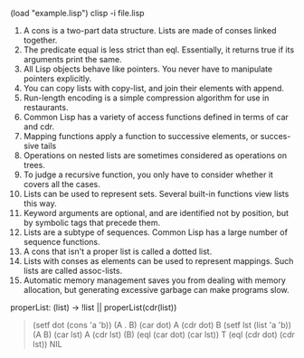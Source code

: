 (load "example.lisp")
clisp -i file.lisp
1.  A cons is a two-part data structure. Lists are made of conses linked together.
2.  The predicate equal is less strict than eql. Essentially, it returns true if its arguments print the same.
3.  All Lisp objects behave like pointers. You never have to manipulate pointers explicitly.
4.  You can copy lists with copy-list, and join their elements with append.
5.  Run-length encoding is a simple compression algorithm for use in restaurants.
6.  Common Lisp has a variety of access functions defined in terms of car and cdr.
7.  Mapping functions apply a function to successive elements, or succes- sive tails
8.  Operations on nested lists are sometimes considered as operations on trees.
9.  To judge a recursive function, you only have to consider whether it covers all the cases.
10. Lists can be used to represent sets. Several built-in functions view lists this way.
11. Keyword arguments are optional, and are identified not by position, but by symbolic tags that precede them.
12. Lists are a subtype of sequences. Common Lisp has a large number of sequence functions.
13. A cons that isn't a proper list is called a dotted list.
14. Lists with conses as elements can be used to represent mappings. Such lists are called assoc-lists.
15. Automatic memory management saves you from dealing with memory allocation, but generating excessive garbage can make programs slow.

properList: (list) ->
  !list || properList(cdr(list))

> (setf dot (cons 'a 'b))
(A . B)
> (car dot)
A
> (cdr dot)
B
> (setf lst (list 'a 'b))
(A B)
> (car lst)
A
> (cdr lst)
(B)
> (eql (car dot) (car lst))
T
> (eql (cdr dot) (cdr lst))
NIL


